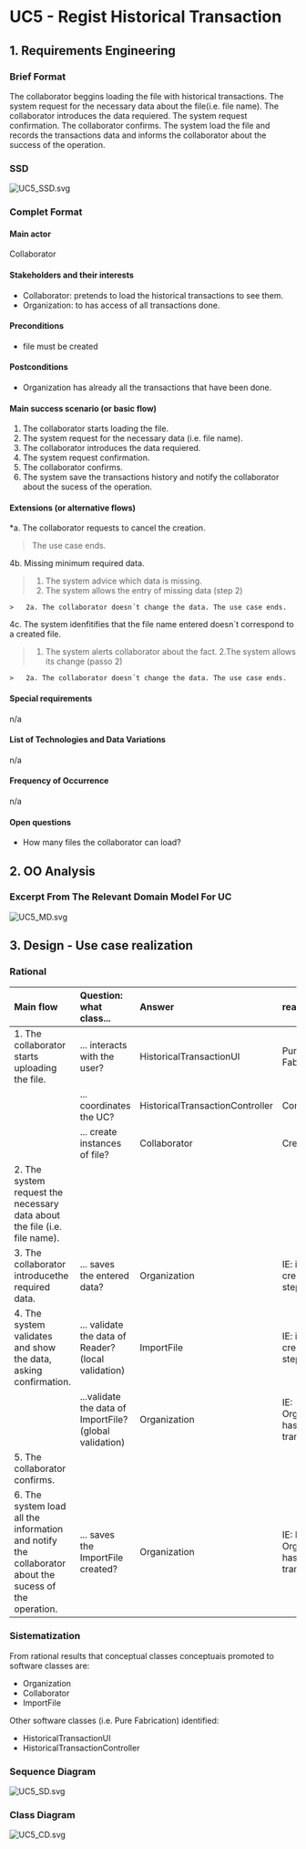 # UC5 - Regist Historical Transaction

## 1. Requirements Engineering

### Brief Format

The collaborator beggins loading the file with historical transactions. The system request for the necessary data about the file(i.e. file name). The collaborator introduces the data requiered. The system request confirmation. The collaborator confirms. The system load the file and records the transactions data and informs the collaborator about the success of the operation.

### SSD
![UC5_SSD.svg](UC5_SSD.svg)


### Complet Format

#### Main actor

Collaborator

#### Stakeholders and their interests
* Collaborator: pretends to load the historical transactions to see them.
* Organization: to has access of all transactions done.

#### Preconditions
* file must be created

#### Postconditions
* Organization has already all the transactions that have been done.

#### Main success scenario (or basic flow)

1. The collaborator starts loading the file.
2. The system request for the necessary data (i.e. file name). 
3. The collaborator introduces the data requiered.
4. The system request confirmation.
5. The collaborator confirms.
6. The system save the transactions history and notify the collaborator about the sucess of the operation.

#### Extensions (or alternative flows)

*a. The collaborator requests to cancel the creation.

> The use case ends.
	
4b. Missing minimum required data.
>	1. The system advice which data is missing.
>	2. The system allows the entry of missing data (step 2)
>
	>	2a. The collaborator doesn´t change the data. The use case ends.

4c. The system idenfitifies that the file name entered doesn´t correspond to a created file.
>	1. The system alerts collaborator about the fact.
>	2.The system allows its change (passo 2)
>
	>	2a. The collaborator doesn´t change the data. The use case ends.


#### Special requirements
n/a

#### List of Technologies and Data Variations
n/a

#### Frequency of Occurrence
n/a

#### Open questions

* How many files the collaborator can load?

## 2. OO Analysis

### Excerpt From The Relevant Domain Model For UC

![UC5_MD.svg](UC5_MD.svg)


## 3. Design - Use case realization

### Rational

| Main flow | Question: what class... | Answer | reason |
|:--------------  |:---------------------- |:----------|:---------------------------- |
|1. The collaborator starts uploading the file.|... interacts with the user?| HistoricalTransactionUI |Pure Fabrication|
|             |... coordinates the UC?| HistoricalTransactionController |Controller|
|             |... create instances of file?|Collaborator|Creator(rule1)|
|2. The system request the necessary data about the file (i.e. file name).||||
|3. The collaborator introducethe required data. |... saves the entered data?|Organization|IE: instance created in step 1|
|4. The system validates and show the data, asking confirmation. |... validate the data of Reader? (local validation)|ImportFile|IE: instace created in step1|
|             |...validate the data of ImportFile? (global validation)|Organization|IE: Organization has historical transactions.|
|5. The collaborator confirms. ||||
|6. The system load all the information and notify the collaborator about the sucess of the operation.|... saves the ImportFile created?| Organization |IE: No MD the Organization has historical transactions|
             

### Sistematization ##

 From rational results that conceptual classes  conceptuais promoted to software classes are:

 * Organization 
 * Collaborator
 * ImportFile


Other software classes (i.e. Pure Fabrication) identified:  

 * HistoricalTransactionUI  
 * HistoricalTransactionController


###	Sequence Diagram

![UC5_SD.svg](UC5_SD.svg)



###	Class Diagram

![UC5_CD.svg](UC5_CD.svg)

